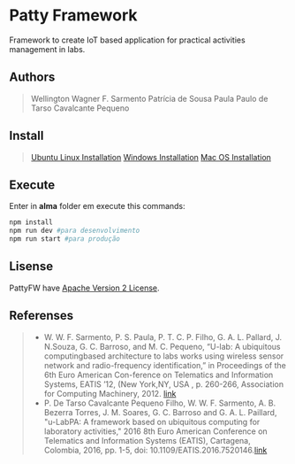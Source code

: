 # Patty Framework

Framework to create IoT based application for practical activities management in labs.

## Authors
> Wellington Wagner F. Sarmento
> Patrícia de Sousa Paula
> Paulo de Tarso Cavalcante Pequeno
> 
## Install
> [Ubuntu Linux Installation](https://github.com/wwagner33/pattyFW/blob/master/install_ubuntu.md)
> [Windows Installation]()
> [Mac OS Installation](https://github.com/wwagner33/pattyFW/blob/master/install_macos.md)

## Execute
Enter in **alma** folder em execute this commands: 

```bash
npm install
npm run dev #para desenvolvimento
npm run start #para produção
```
## Lisense

PattyFW have [Apache Version 2 License](http://www.apache.org/licenses/).

## Referenses
> *  W. W. F. Sarmento, P. S. Paula, P. T. C. P. Filho, G. A. L. Pallard, J. N.Souza, G. C. Barroso, and M. C. Pequeno, “U-lab: A ubiquitous computingbased architecture to labs works using wireless sensor network and radio-frequency identification,” in Proceedings of the 6th Euro American Con-ference on Telematics and Information Systems, EATIS ’12, (New York,NY, USA , p. 260-266, Association for Computing Machinery, 2012. [link][link-eatis2012]
> * P. De Tarso Cavalcante Pequeno Filho, W. W. F. Sarmento, A. B. Bezerra Torres, J. M. Soares, G. C. Barroso and G. A. L. Paillard, "u-LabPA: A framework based on ubiquitous computing for laboratory activities," 2016 8th Euro American Conference on Telematics and Information Systems (EATIS), Cartagena, Colombia, 2016, pp. 1-5, doi: 10.1109/EATIS.2016.7520146.[link][link-eatis2016]

[link-eatis2012]:(https://doi.org/10.1145/2261605.2261644)
[link-eatis2016]:(https://doi.org/10.1109/EATIS.2016.7520146)
